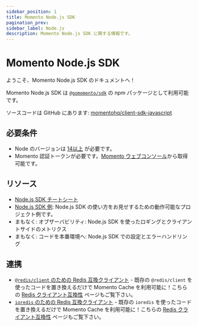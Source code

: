```yaml
---
sidebar_position: 1
title: Momento Node.js SDK
pagination_prev:
sidebar_label: Node.js
description: Momento Node.js SDK に関する情報です。
---
```


# Momento Node.js SDK

ようこそ、Momento Node.js SDK のドキュメントへ！

Momento Node.js SDK は [`@gomomento/sdk`](https://www.npmjs.com/package/@gomomento/sdk) の npm パッケージとして利用可能です。

ソースコードは GitHub にあります: [momentohq/client-sdk-javascript](https://github.com/momentohq/client-sdk-javascript)

## 必要条件

- Node のバージョンは [14以上](https://nodejs.org/en/download/) が必要です。
- Momento 認証トークンが必要です。[Momento ウェブコンソール](https://console.gomomento.com/)から取得可能です。

## リソース

- [Node.js SDK チートシート](./cheat-sheet.mdx)
- [Node.js SDK 例](https://github.com/momentohq/client-sdk-javascript/blob/main/examples/nodejs/README.md): Node.js SDK の使い方をお見せするための動作可能なプロジェクト例です。
- まもなく: オブザーバビリティ: Node.js SDK を使ったロギングとクライアントサイドのメトリクス
- まもなく: コードを本番環境へ: Node.js SDK での設定とエラーハンドリング

## 連携

- [`@redis/client` のための Redis 互換クライアント](https://github.com/momentohq/momento-node-redis-client) - 既存の `@redis/client` を使ったコードを置き換えるだけで Momento Cache を利用可能に！こちらの [Redis クライアント互換性](/develop/integrations/redis-client-compatibility.md) ページもご覧下さい。
- [`ioredis` のための Redis 互換クライアント](https://github.com/momentohq/momento-node-ioredis-client) - 既存の `ioredis` を使ったコードを置き換えるだけで Momento Cache を利用可能に！こちらの [Redis クライアント互換性](/develop/integrations/redis-client-compatibility.md) ページもご覧下さい。
